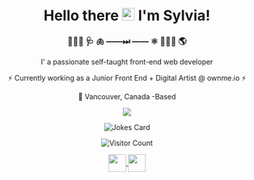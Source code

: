 
<div align="center">
<h1>Hello there <img src="https://media.giphy.com/media/hvRJCLFzcasrR4ia7z/giphy.gif" width="25px">
    I'm Sylvia! 
</h1>
<h3>

 👩🏽‍⚕️  🩺   🫁           ――⏭ ――       ⚛️  👩🏽‍💻  🌎
</h3>
<p>
 I' a passionate self-taught front-end web developer
</p>
    <p>
⚡ Currently working as a Junior Front End + Digital Artist @ ownme.io ⚡
    </p>
    <p></p>
<div>
  
:round_pushpin:  Vancouver, Canada -Based 
<p align="center"><img src="https://media2.giphy.com/media/c62Pxn58LSVTcEmXx3/giphy.gif?cid=ecf05e47o14vwknkctptrui0mm20ch2yft5ub4jskm1x0641&rid=giphy.gif&ct=g" /></p>

![Jokes Card](https://readme-jokes.vercel.app/api)

  ![Visitor Count](https://profile-counter.glitch.me/brunnerlivio/count.svg)
  
<a href="https://twitter.com/SylviaMakowiec">
 <img align="center"  Twitter" width="35px" src="https://raw.githubusercontent.com/peterthehan/peterthehan/master/assets/twitter.svg" />
</a>
                                                                                                                                   
<a href="https://www.linkedin.com/in/sylvia-makuch-6baa4a66//">
  <img align="center" LinkedIN" width="35px" src="https://raw.githubusercontent.com/peterthehan/peterthehan/master/assets/linkedin.svg" />
</a>


